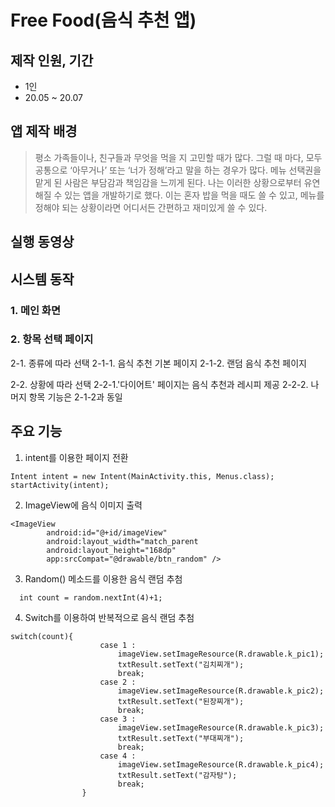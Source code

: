 # Free Food(음식 추천 앱)
## 제작 인원, 기간
* 1인
* 20.05 ~ 20.07

## 앱 제작 배경
>평소 가족들이나, 친구들과 무엇을 먹을 지 고민할 때가 많다. 
그럴 때 마다, 모두 공통으로 ‘아무거나’ 또는 ‘너가 정해’라고 말을 하는 경우가 많다. 
메뉴 선택권을 맡게 된 사람은 부담감과 책임감을 느끼게 된다. 
나는 이러한 상황으로부터 유연해질 수 있는 앱을 개발하기로 했다.
이는 혼자 밥을 먹을 때도 쓸 수 있고, 메뉴를 정해야 되는 상황이라면 어디서든 간편하고 재미있게 쓸 수 있다.

## 실행 동영상



## 시스템 동작
### 1. 메인 화면

### 2. 항목 선택 페이지
2-1. 종류에 따라 선택
2-1-1. 음식 추천 기본 페이지
2-1-2. 랜덤 음식 추천 페이지

2-2. 상황에 따라 선택
2-2-1.'다이어트' 페이지는 음식 추천과 레시피 제공
2-2-2. 나머지 항목 기능은 2-1-2과 동일


## 주요 기능
1. intent를 이용한 페이지 전환
```android 
Intent intent = new Intent(MainActivity.this, Menus.class);
startActivity(intent);
```
2. ImageView에 음식 이미지 출력
```android studio
<ImageView
        android:id="@+id/imageView"
        android:layout_width="match_parent 
        android:layout_height="168dp"
        app:srcCompat="@drawable/btn_random" />
```
3. Random() 메소드를 이용한 음식 랜덤 추첨
```
  int count = random.nextInt(4)+1;
```  
4. Switch를 이용하여 반복적으로 음식 랜덤 추첨
```
switch(count){
                    case 1 :
                        imageView.setImageResource(R.drawable.k_pic1);
                        txtResult.setText("김치찌개");
                        break;
                    case 2 :
                        imageView.setImageResource(R.drawable.k_pic2);
                        txtResult.setText("된장찌개");
                        break;
                    case 3 :
                        imageView.setImageResource(R.drawable.k_pic3);
                        txtResult.setText("부대찌개");
                        break;
                    case 4 :
                        imageView.setImageResource(R.drawable.k_pic4);
                        txtResult.setText("감자탕");
                        break;
                }
```                
